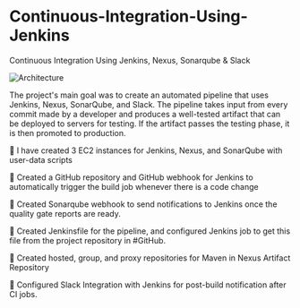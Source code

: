 # Continuous-Integration-Using-Jenkins
Continuous Integration Using Jenkins, Nexus, Sonarqube &amp; Slack

![Architecture](https://github.com/AmineTra/Continuous-Integration-Using-Jenkins/assets/104666924/dff98a74-25a7-462d-a80e-e9ff563cc1d1)

The project's main goal was to create an automated pipeline that uses Jenkins, Nexus, SonarQube, and Slack. The pipeline takes input from every commit made by a developer and produces a well-tested artifact that can be deployed to servers for testing. If the artifact passes the testing phase, it is then promoted to production.

📍 I have created 3 EC2 instances for Jenkins, Nexus, and SonarQube with user-data scripts

📍 Created a GitHub repository and GitHub webhook for Jenkins to automatically trigger the build job whenever there is a code change

📍 Created Sonarqube webhook to send notifications to Jenkins once the quality gate reports are ready.

📍 Created Jenkinsfile for the pipeline, and configured Jenkins job to get this file from the project repository in #GitHub.

📍 Created hosted, group, and proxy repositories for Maven in Nexus Artifact Repository

📍 Configured Slack Integration with Jenkins for post-build notification after CI jobs.
